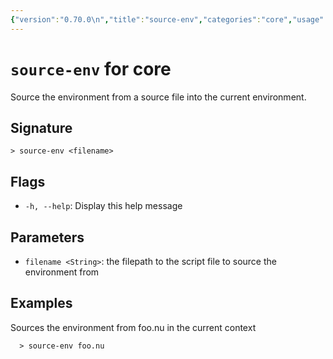 ```yaml
---
{"version":"0.70.0\n","title":"source-env","categories":"core","usage":"Source the environment from a source file into the current environment.\n"}
---
```

<!-- THIS FILE IS GENERATED BY update_book_commands.cjs USING NUSHELL'S HELP COMMANDS.
REFRAIN FROM EDITING IT MANUALLY.-->
# <code>source-env</code> for core

<div class='command-title'>Source the environment from a source file into the current environment.</div>

## Signature

```> source-env <filename>```

## Flags

 * ```-h, --help```: Display this help message
## Parameters

 * ```filename <String>```: the filepath to the script file to source the environment from
## Examples

  Sources the environment from foo.nu in the current context
```shell
  > source-env foo.nu
```


